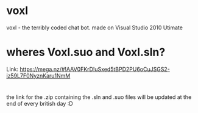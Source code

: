 # voxl
voxl - the terribly coded chat bot.
made on Visual Studio 2010 Utimate
# wheres Voxl.suo and Voxl.sln?
Link: https://mega.nz/#!AAV0FKrD!uSxed5tBPD2PU6oCuJSGS2-iz59L7F0NyznKaru1NmM
# 
the link for the .zip containing the .sln and .suo files will be updated at the end of every british day :D
